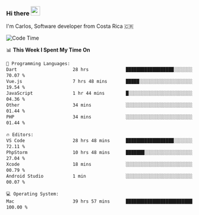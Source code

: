 ### Hi there <img src="https://media.giphy.com/media/hvRJCLFzcasrR4ia7z/giphy.gif" width="25px" height="25px">

I'm Carlos, Software developer from Costa Rica 🇨🇷

[//]: # (<a href="https://app.daily.dev/carum98"><img src="https://github.com/carum98/carum98/blob/main/devcard.svg" width="400" alt="Carlos Umaña Acevedo's Dev Card"/></a>)


<!--START_SECTION:waka-->
![Code Time](http://img.shields.io/badge/Code%20Time-12%2C646%20hrs%2018%20mins-blue)

📊 **This Week I Spent My Time On** 

```text
💬 Programming Languages: 
Dart                     28 hrs              ██████████████████░░░░░░░   70.07 % 
Vue.js                   7 hrs 48 mins       █████░░░░░░░░░░░░░░░░░░░░   19.54 % 
JavaScript               1 hr 44 mins        █░░░░░░░░░░░░░░░░░░░░░░░░   04.36 % 
Other                    34 mins             ░░░░░░░░░░░░░░░░░░░░░░░░░   01.44 % 
PHP                      34 mins             ░░░░░░░░░░░░░░░░░░░░░░░░░   01.44 % 

🔥 Editors: 
VS Code                  28 hrs 48 mins      ██████████████████░░░░░░░   72.11 % 
PhpStorm                 10 hrs 48 mins      ███████░░░░░░░░░░░░░░░░░░   27.04 % 
Xcode                    18 mins             ░░░░░░░░░░░░░░░░░░░░░░░░░   00.79 % 
Android Studio           1 min               ░░░░░░░░░░░░░░░░░░░░░░░░░   00.07 % 

💻 Operating System: 
Mac                      39 hrs 57 mins      █████████████████████████   100.00 % 
```


<!--END_SECTION:waka-->
